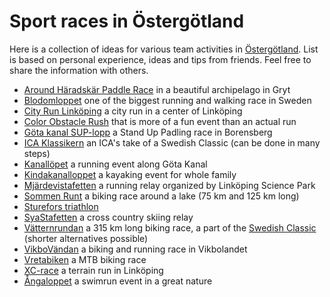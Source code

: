 Sport races in Östergötland
===========================

Here is a collection of ideas for various team activities in [Östergötland](https://en.wikipedia.org/wiki/%C3%96sterg%C3%B6tland). List is based on personal experience, ideas and tips from friends. Feel free to share the information with others.

* [Around Häradskär Paddle Race](https://utonjutigryt.se/aktiviteter/around-h%C3%A4radsk%C3%A4r-paddle-2020.html) in a beautiful archipelago in Gryt
* [Blodomloppet](https://blodomloppet.se/) one of the biggest running and walking race in Sweden
* [City Run Linköping](https://www.facebook.com/cityrunoffical/) a city run in a center of Linköping
* [Color Obstacle Rush](https://colorobstaclerush.se/) that is more of a fun event than an actual run
* [Göta kanal SUP-lopp](https://www.facebook.com/thedownwinder/) a Stand Up Padling race in Borensberg
* [ICA Klassikern](https://icaklassikern.se/) an ICA's take of a Swedish Classic (can be done in many steps)
* [Kanallöpet](http://www.kanallopet.com/) a running event along Göta Kanal
* [Kindakanalloppet](https://www.outdoortime.se/kindakanalloppet/) a kayaking event for whole family
* [Mjärdevistafetten](https://linkopingsciencepark.se/event/mjardevistafetten-2022/) a running relay organized by Linköping Science Park
* [Sommen Runt](https://www.svenskalag.se/sommenrunt) a biking race around a lake (75 km and 125 km long)
* [Sturefors triathlon](https://www.facebook.com/stureforstriathlon/)
* [SyaStafetten](https://idrottonline.se/SyaSK-Skidor/tavlingar/gamlatavlingar/SyaStafetten) a cross country skiing relay
* [Vätternrundan](https://vatternrundan.se/en/) a 315 km long biking race, a part of the [Swedish Classic](https://ensvenskklassiker.se/en/) (shorter alternatives possible)
* [VikboVändan](https://vikbovandan.se/) a biking and running race in Vikbolandet
* [Vretabiken](https://www.vretasomk.se/vretasomk-mtb-sektionen) a MTB biking race
* [XC-race](https://xcrace.lok.se/) a terrain run in Linköping
* [Ångaloppet](https://angaloppet.se/) a swimrun event in a great nature
